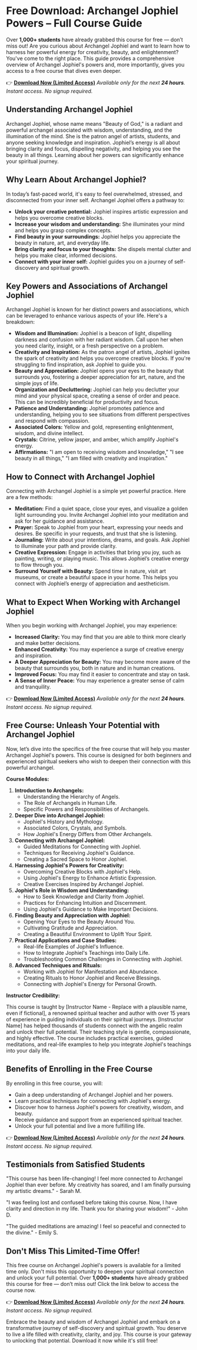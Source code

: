 # Free Download: Archangel Jophiel Powers – Full Course Guide

Over **1,000+ students** have already grabbed this course for free — don’t miss out! Are you curious about Archangel Jophiel and want to learn how to harness her powerful energy for creativity, beauty, and enlightenment? You've come to the right place. This guide provides a comprehensive overview of Archangel Jophiel's powers and, more importantly, gives you access to a free course that dives even deeper.

👉 [**Download Now (Limited Access)**](https://udemywork.com/archangel-jophiel-powers)
_Available only for the next **24 hours**. Instant access. No signup required._

## Understanding Archangel Jophiel

Archangel Jophiel, whose name means "Beauty of God," is a radiant and powerful archangel associated with wisdom, understanding, and the illumination of the mind. She is the patron angel of artists, students, and anyone seeking knowledge and inspiration. Jophiel’s energy is all about bringing clarity and focus, dispelling negativity, and helping you see the beauty in all things. Learning about her powers can significantly enhance your spiritual journey.

## Why Learn About Archangel Jophiel?

In today’s fast-paced world, it's easy to feel overwhelmed, stressed, and disconnected from your inner self. Archangel Jophiel offers a pathway to:

*   **Unlock your creative potential:** Jophiel inspires artistic expression and helps you overcome creative blocks.
*   **Increase your wisdom and understanding:** She illuminates your mind and helps you grasp complex concepts.
*   **Find beauty in your surroundings:** Jophiel helps you appreciate the beauty in nature, art, and everyday life.
*   **Bring clarity and focus to your thoughts:** She dispels mental clutter and helps you make clear, informed decisions.
*   **Connect with your inner self:** Jophiel guides you on a journey of self-discovery and spiritual growth.

## Key Powers and Associations of Archangel Jophiel

Archangel Jophiel is known for her distinct powers and associations, which can be leveraged to enhance various aspects of your life. Here's a breakdown:

*   **Wisdom and Illumination:** Jophiel is a beacon of light, dispelling darkness and confusion with her radiant wisdom. Call upon her when you need clarity, insight, or a fresh perspective on a problem.
*   **Creativity and Inspiration:** As the patron angel of artists, Jophiel ignites the spark of creativity and helps you overcome creative blocks. If you're struggling to find inspiration, ask Jophiel to guide you.
*   **Beauty and Appreciation:** Jophiel opens your eyes to the beauty that surrounds you, fostering a deeper appreciation for art, nature, and the simple joys of life.
*   **Organization and Decluttering:** Jophiel can help you declutter your mind and your physical space, creating a sense of order and peace. This can be incredibly beneficial for productivity and focus.
*   **Patience and Understanding:** Jophiel promotes patience and understanding, helping you to see situations from different perspectives and respond with compassion.
*   **Associated Colors:** Yellow and gold, representing enlightenment, wisdom, and divine intellect.
*   **Crystals:** Citrine, yellow jasper, and amber, which amplify Jophiel's energy.
*   **Affirmations:** "I am open to receiving wisdom and knowledge," "I see beauty in all things," "I am filled with creativity and inspiration."

## How to Connect with Archangel Jophiel

Connecting with Archangel Jophiel is a simple yet powerful practice. Here are a few methods:

*   **Meditation:** Find a quiet space, close your eyes, and visualize a golden light surrounding you. Invite Archangel Jophiel into your meditation and ask for her guidance and assistance.
*   **Prayer:** Speak to Jophiel from your heart, expressing your needs and desires. Be specific in your requests, and trust that she is listening.
*   **Journaling:** Write about your intentions, dreams, and goals. Ask Jophiel to illuminate your path and provide clarity.
*   **Creative Expression:** Engage in activities that bring you joy, such as painting, writing, or playing music. This allows Jophiel’s creative energy to flow through you.
*   **Surround Yourself with Beauty:** Spend time in nature, visit art museums, or create a beautiful space in your home. This helps you connect with Jophiel’s energy of appreciation and aestheticism.

## What to Expect When Working with Archangel Jophiel

When you begin working with Archangel Jophiel, you may experience:

*   **Increased Clarity:** You may find that you are able to think more clearly and make better decisions.
*   **Enhanced Creativity:** You may experience a surge of creative energy and inspiration.
*   **A Deeper Appreciation for Beauty:** You may become more aware of the beauty that surrounds you, both in nature and in human creations.
*   **Improved Focus:** You may find it easier to concentrate and stay on task.
*   **A Sense of Inner Peace:** You may experience a greater sense of calm and tranquility.

👉 [**Download Now (Limited Access)**](https://udemywork.com/archangel-jophiel-powers)
_Available only for the next **24 hours**. Instant access. No signup required._

## Free Course: Unleash Your Potential with Archangel Jophiel

Now, let’s dive into the specifics of the free course that will help you master Archangel Jophiel's powers. This course is designed for both beginners and experienced spiritual seekers who wish to deepen their connection with this powerful archangel.

**Course Modules:**

1.  **Introduction to Archangels:**
    *   Understanding the Hierarchy of Angels.
    *   The Role of Archangels in Human Life.
    *   Specific Powers and Responsibilities of Archangels.
2.  **Deeper Dive into Archangel Jophiel:**
    *   Jophiel's History and Mythology.
    *   Associated Colors, Crystals, and Symbols.
    *   How Jophiel's Energy Differs from Other Archangels.
3.  **Connecting with Archangel Jophiel:**
    *   Guided Meditations for Connecting with Jophiel.
    *   Techniques for Receiving Jophiel's Guidance.
    *   Creating a Sacred Space to Honor Jophiel.
4.  **Harnessing Jophiel's Powers for Creativity:**
    *   Overcoming Creative Blocks with Jophiel's Help.
    *   Using Jophiel's Energy to Enhance Artistic Expression.
    *   Creative Exercises Inspired by Archangel Jophiel.
5.  **Jophiel's Role in Wisdom and Understanding:**
    *   How to Seek Knowledge and Clarity from Jophiel.
    *   Practices for Enhancing Intuition and Discernment.
    *   Using Jophiel's Guidance to Make Important Decisions.
6.  **Finding Beauty and Appreciation with Jophiel:**
    *   Opening Your Eyes to the Beauty Around You.
    *   Cultivating Gratitude and Appreciation.
    *   Creating a Beautiful Environment to Uplift Your Spirit.
7.  **Practical Applications and Case Studies:**
    *   Real-life Examples of Jophiel's Influence.
    *   How to Integrate Jophiel's Teachings into Daily Life.
    *   Troubleshooting Common Challenges in Connecting with Jophiel.
8.  **Advanced Techniques and Rituals:**
    *   Working with Jophiel for Manifestation and Abundance.
    *   Creating Rituals to Honor Jophiel and Receive Blessings.
    *   Connecting with Jophiel's Energy for Personal Growth.

**Instructor Credibility:**

This course is taught by [Instructor Name - Replace with a plausible name, even if fictional], a renowned spiritual teacher and author with over 15 years of experience in guiding individuals on their spiritual journeys. [Instructor Name] has helped thousands of students connect with the angelic realm and unlock their full potential. Their teaching style is gentle, compassionate, and highly effective. The course includes practical exercises, guided meditations, and real-life examples to help you integrate Jophiel's teachings into your daily life.

## Benefits of Enrolling in the Free Course

By enrolling in this free course, you will:

*   Gain a deep understanding of Archangel Jophiel and her powers.
*   Learn practical techniques for connecting with Jophiel's energy.
*   Discover how to harness Jophiel's powers for creativity, wisdom, and beauty.
*   Receive guidance and support from an experienced spiritual teacher.
*   Unlock your full potential and live a more fulfilling life.

👉 [**Download Now (Limited Access)**](https://udemywork.com/archangel-jophiel-powers)
_Available only for the next **24 hours**. Instant access. No signup required._

## Testimonials from Satisfied Students

"This course has been life-changing! I feel more connected to Archangel Jophiel than ever before. My creativity has soared, and I am finally pursuing my artistic dreams." - Sarah M.

"I was feeling lost and confused before taking this course. Now, I have clarity and direction in my life. Thank you for sharing your wisdom!" - John D.

"The guided meditations are amazing! I feel so peaceful and connected to the divine." - Emily S.

## Don't Miss This Limited-Time Offer!

This free course on Archangel Jophiel's powers is available for a limited time only. Don't miss this opportunity to deepen your spiritual connection and unlock your full potential. Over **1,000+ students** have already grabbed this course for free — don’t miss out! Click the link below to access the course now.

👉 [**Download Now (Limited Access)**](https://udemywork.com/archangel-jophiel-powers)
_Available only for the next **24 hours**. Instant access. No signup required._

Embrace the beauty and wisdom of Archangel Jophiel and embark on a transformative journey of self-discovery and spiritual growth. You deserve to live a life filled with creativity, clarity, and joy. This course is your gateway to unlocking that potential. Download it now while it's still free!
